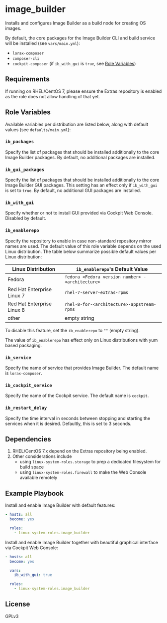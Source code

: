 # image_builder

Installs and configures Image Builder as a build node for creating OS images.

By default, the core packages for the Image Builder CLI and build service will
be installed (see `vars/main.yml`):

* `lorax-composer`
* `composer-cli`
* `cockpit-composer` (if `ib_with_gui` is `true`, see [Role Variables](#role-variables))

## Requirements

If running on RHEL/CentOS 7, please ensure the Extras repository is enabled as
the role does not allow handling of that yet.

## Role Variables

Available variables per distribution are listed below, along with default
values (see `defaults/main.yml`):

### `ib_packages`

Specify the list of packages that should be installed additionally to the core
Image Builder packages. By default, no additional packages are installed.

### `ib_gui_packages`

Specify the list of packages that should be installed additionally to the core
Image Builder GUI packages. This setting has an effect only if `ib_with_gui` is
set to `true`. By default, no additional GUI packages are installed.

### `ib_with_gui`

Specify whether or not to install GUI provided via Cockpit Web Console.
Disabled by default.

### `ib_enablerepo`

Specify the repository to enable in case non-standard repository mirror names
are used. The default value of this role variable depends on the used Linux
distribution. The table below summarize possible default values per Linux
distribution:

| Linux Distribution | `ib_enablerepo`'s Default Value |
| ------------------ | ------------------------------- |
| Fedora | `fedora <Fedora version number> - <architecture>` |
| Red Hat Enterprise Linux 7 | `rhel-7-server-extras-rpms` |
| Red Hat Enterprise Linux 8 | `rhel-8-for-<architecture>-appstream-rpms` |
| other | empty string |

To disable this feature, set the `ib_enablerepo` to `""` (empty string).

The value of `ib_enablerepo` has effect only on Linux distributions with yum
based packaging.

### `ib_service`

Specify the name of service that provides Image Builder. The default name is
`lorax-composer`.

### `ib_cockpit_service`

Specify the name of the Cockpit service. The default name is `cockpit`.

### `ib_restart_delay`

Specify the time interval in seconds between stopping and starting the services
when it is desired. Defaultly, this is set to 3 seconds.

## Dependencies

1. RHEL/CentOS 7.x depend on the Extras repository being enabled.
1. Other considerations include
   * using `linux-system-roles.storage` to prep a dedicated filesystem for
     build space
   * using `linux-system-roles.firewall` to make the Web Console available
     remotely

## Example Playbook

Install and enable Image Builder with default features:

```yaml
- hosts: all
  become: yes

  roles:
    - linux-system-roles.image_builder
```

Install and enable Image Builder together with beautiful graphical interface
via Cockpit Web Console:

```yaml
- hosts: all
  become: yes

  vars:
    ib_with_gui: true

  roles:
    - linux-system-roles.image_builder
```

## License

GPLv3
